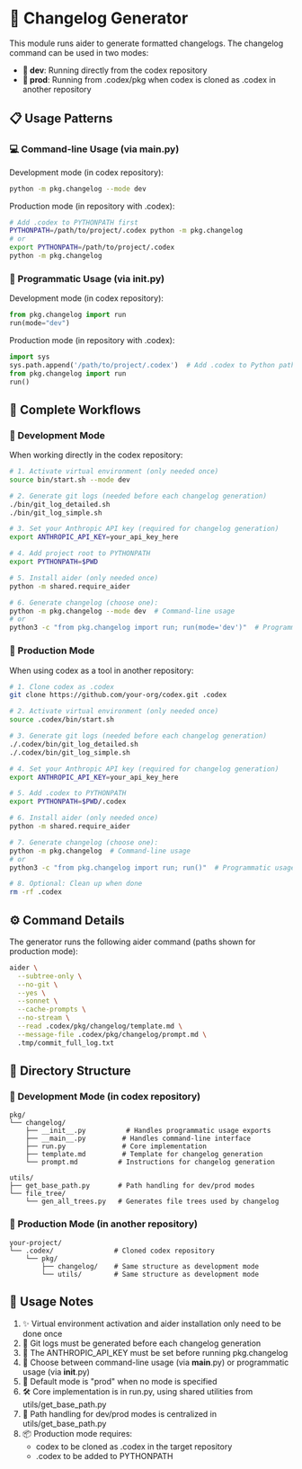# 📝 Changelog Generator

This module runs aider to generate formatted changelogs. The changelog command can be used in two modes:
- **🔧 dev**: Running directly from the codex repository
- **🚀 prod**: Running from .codex/pkg when codex is cloned as .codex in another repository

## 📋 Usage Patterns

### 💻 Command-line Usage (via __main__.py)

Development mode (in codex repository):
```bash
python -m pkg.changelog --mode dev
```

Production mode (in repository with .codex):
```bash
# Add .codex to PYTHONPATH first
PYTHONPATH=/path/to/project/.codex python -m pkg.changelog
# or
export PYTHONPATH=/path/to/project/.codex
python -m pkg.changelog
```

### 🔧 Programmatic Usage (via __init__.py)

Development mode (in codex repository):
```python
from pkg.changelog import run
run(mode="dev")
```

Production mode (in repository with .codex):
```python
import sys
sys.path.append('/path/to/project/.codex')  # Add .codex to Python path
from pkg.changelog import run
run()
```

## 🚀 Complete Workflows

### 🔧 Development Mode

When working directly in the codex repository:

```bash
# 1. Activate virtual environment (only needed once)
source bin/start.sh --mode dev

# 2. Generate git logs (needed before each changelog generation)
./bin/git_log_detailed.sh
./bin/git_log_simple.sh

# 3. Set your Anthropic API key (required for changelog generation)
export ANTHROPIC_API_KEY=your_api_key_here

# 4. Add project root to PYTHONPATH
export PYTHONPATH=$PWD

# 5. Install aider (only needed once)
python -m shared.require_aider

# 6. Generate changelog (choose one):
python -m pkg.changelog --mode dev  # Command-line usage
# or
python3 -c "from pkg.changelog import run; run(mode='dev')"  # Programmatic usage
```

### 🚀 Production Mode

When using codex as a tool in another repository:

```bash
# 1. Clone codex as .codex
git clone https://github.com/your-org/codex.git .codex

# 2. Activate virtual environment (only needed once)
source .codex/bin/start.sh

# 3. Generate git logs (needed before each changelog generation)
./.codex/bin/git_log_detailed.sh
./.codex/bin/git_log_simple.sh

# 4. Set your Anthropic API key (required for changelog generation)
export ANTHROPIC_API_KEY=your_api_key_here

# 5. Add .codex to PYTHONPATH
export PYTHONPATH=$PWD/.codex

# 6. Install aider (only needed once)
python -m shared.require_aider

# 7. Generate changelog (choose one):
python -m pkg.changelog  # Command-line usage
# or
python3 -c "from pkg.changelog import run; run()"  # Programmatic usage

# 8. Optional: Clean up when done
rm -rf .codex
```

## ⚙️ Command Details

The generator runs the following aider command (paths shown for production mode):

```bash
aider \
  --subtree-only \
  --no-git \
  --yes \
  --sonnet \
  --cache-prompts \
  --no-stream \
  --read .codex/pkg/changelog/template.md \
  --message-file .codex/pkg/changelog/prompt.md \
  .tmp/commit_full_log.txt
```

## 📁 Directory Structure

### 🔧 Development Mode (in codex repository)
```
pkg/
└── changelog/
    ├── __init__.py          # Handles programmatic usage exports
    ├── __main__.py         # Handles command-line interface
    ├── run.py              # Core implementation
    ├── template.md         # Template for changelog generation
    └── prompt.md          # Instructions for changelog generation

utils/
├── get_base_path.py       # Path handling for dev/prod modes
└── file_tree/
    └── gen_all_trees.py   # Generates file trees used by changelog
```

### 🚀 Production Mode (in another repository)
```
your-project/
└── .codex/               # Cloned codex repository
    └── pkg/
        ├── changelog/    # Same structure as development mode
        └── utils/        # Same structure as development mode
```

## 📝 Usage Notes

1. ✨ Virtual environment activation and aider installation only need to be done once
2. 🔄 Git logs must be generated before each changelog generation
3. 🔑 The ANTHROPIC_API_KEY must be set before running pkg.changelog
4. 🎯 Choose between command-line usage (via __main__.py) or programmatic usage (via __init__.py)
5. 🚀 Default mode is "prod" when no mode is specified
6. 🛠️ Core implementation is in run.py, using shared utilities from utils/get_base_path.py
7. 🔧 Path handling for dev/prod modes is centralized in utils/get_base_path.py
8. 📦 Production mode requires:
   - codex to be cloned as .codex in the target repository
   - .codex to be added to PYTHONPATH
